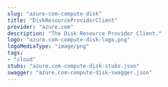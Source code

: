 ```yaml
---
slug: "azure-com-compute-disk"
title: "DiskResourceProviderClient"
provider: "azure.com"
description: "The Disk Resource Provider Client."
logo: "azure.com-compute-disk-logo.png"
logoMediaType: "image/png"
tags:
- "cloud"
stubs: "azure.com-compute-disk-stubs.json"
swagger: "azure.com-compute-disk-swagger.json"
---
```

